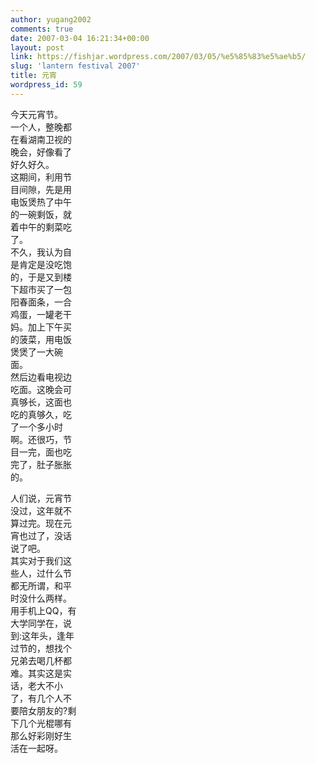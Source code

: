 ```yaml
---
author: yugang2002
comments: true
date: 2007-03-04 16:21:34+00:00
layout: post
link: https://fishjar.wordpress.com/2007/03/05/%e5%85%83%e5%ae%b5/
slug: 'lantern festival 2007'
title: 元宵
wordpress_id: 59
---
```


今天元宵节。  
一个人，整晚都  
在看湖南卫视的  
晚会，好像看了  
好久好久。  
这期间，利用节  
目间隙，先是用  
电饭煲热了中午  
的一碗剩饭，就  
着中午的剩菜吃  
了。  
不久，我认为自  
是肯定是没吃饱  
的，于是又到楼  
下超市买了一包  
阳春面条，一合  
鸡蛋，一罐老干  
妈。加上下午买  
的菠菜，用电饭  
煲煲了一大碗  
面。  
然后边看电视边  
吃面。这晚会可  
真够长，这面也  
吃的真够久，吃  
了一个多小时  
啊。还很巧，节  
目一完，面也吃  
完了，肚子胀胀  
的。  
  
人们说，元宵节  
没过，这年就不  
算过完。现在元  
宵也过了，没话  
说了吧。  
其实对于我们这  
些人，过什么节  
都无所谓，和平  
时没什么两样。  
用手机上QQ，有  
大学同学在，说  
到:这年头，逢年  
过节的，想找个  
兄弟去喝几杯都  
难。其实这是实  
话，老大不小  
了，有几个人不  
要陪女朋友的?剩  
下几个光棍哪有  
那么好彩刚好生  
活在一起呀。  


